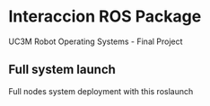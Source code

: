 # Interaccion ROS Package

UC3M Robot Operating Systems - Final Project

## Full system launch

Full nodes system deployment with this roslaunch

